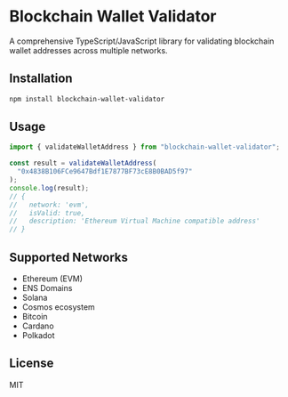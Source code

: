 # Blockchain Wallet Validator

A comprehensive TypeScript/JavaScript library for validating blockchain wallet addresses across multiple networks.

## Installation

```bash
npm install blockchain-wallet-validator
```

## Usage

```typescript
import { validateWalletAddress } from "blockchain-wallet-validator";

const result = validateWalletAddress(
  "0x4838B106FCe9647Bdf1E7877BF73cE8B0BAD5f97"
);
console.log(result);
// {
//   network: 'evm',
//   isValid: true,
//   description: 'Ethereum Virtual Machine compatible address'
// }
```

## Supported Networks

- Ethereum (EVM)
- ENS Domains
- Solana
- Cosmos ecosystem
- Bitcoin
- Cardano
- Polkadot

## License

MIT
